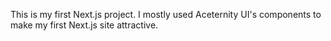 This is my first Next.js project. I mostly used Aceternity UI's components to make my first Next.js site attractive. 
